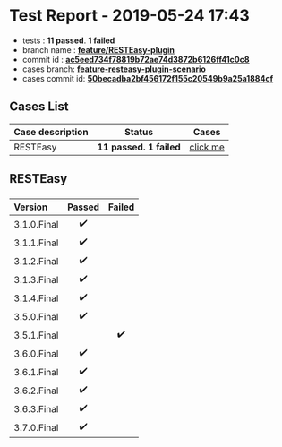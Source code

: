 # Test Report - 2019-05-24 17:43

- tests  : **11 passed**. **1 failed**
- branch name : **[feature/RESTEasy-plugin](https://github.com/apache/incubator-skywalking/tree/feature/RESTEasy-plugin)**
- commit id : **[ac5eed734f78819b72ae74d3872b6126ff41c0c8](https://github.com/apache/incubator-skywalking/commit/ac5eed734f78819b72ae74d3872b6126ff41c0c8)**
- cases branch: **[feature-resteasy-plugin-scenario](https://github.com/SkywalkingTest/skywalking-autotest-scenarios/tree/feature-resteasy-plugin-scenario)**
- cases commit id: **[50becadba2bf456172f155c20549b9a25a1884cf](https://github.com/SkywalkingTest/skywalking-autotest-scenarios/commit/50becadba2bf456172f155c20549b9a25a1884cf)**

## Cases List

| Case description | Status | Cases|
|:-----|:-----:|:-----:|
|RESTEasy| **11 passed. 1 failed**| [click me](#resteasy) |

## RESTEasy

### 
|  Version     | Passed | Failed|
|:------------- |:-------:|:-----:|
| 3.1.0.Final  | :heavy_check_mark:||
| 3.1.1.Final  | :heavy_check_mark:||
| 3.1.2.Final  | :heavy_check_mark:||
| 3.1.3.Final  | :heavy_check_mark:||
| 3.1.4.Final  | :heavy_check_mark:||
| 3.5.0.Final  | :heavy_check_mark:||
| 3.5.1.Final  | |:heavy_check_mark:|
| 3.6.0.Final  | :heavy_check_mark:||
| 3.6.1.Final  | :heavy_check_mark:||
| 3.6.2.Final  | :heavy_check_mark:||
| 3.6.3.Final  | :heavy_check_mark:||
| 3.7.0.Final  | :heavy_check_mark:||

